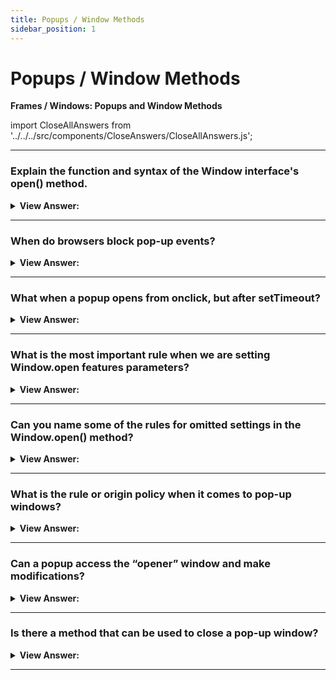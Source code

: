 ```yaml
---
title: Popups / Window Methods
sidebar_position: 1
---
```


# Popups / Window Methods

**Frames / Windows: Popups and Window Methods**

<head>
  <title>Popups / Window Methods - JavaScript Interview Questions & Answers</title>
  <meta charSet="utf-8" />
</head>

import CloseAllAnswers from '../../../src/components/CloseAnswers/CloseAllAnswers.js';

<CloseAllAnswers />

---

### Explain the function and syntax of the Window interface's open() method.

<details>
  <summary><strong>View Answer:</strong></summary>
  <div>
  <div><strong>Interview Response:</strong> A popup window is one of the oldest methods to show additional document to user. The Window interface's open() method loads the specified resource into the new or existing browsing context (window, &#8249;iframe&#8250; or tab) with the specified name. If the name does not exist, then a new browsing context is opened in a new tab or a new window, and the specified resource is loaded into it. The open method has three arguments including the url, windowName, and windowFeatures parameters. The url is a DOMString indicating the URL of the resource to be loaded. This can be a path or URL to an HTML page, image file, or any other resource that is supported by the browser. The windowName is a DOMString specifying the name of the browsing context (window, &#8249;iframe&#8250; or tab) into which to load the specified resource; if the name does not indicate an existing context, a new window is created and is given the name specified by windowName. The windowFeatures parameter is a DOMString containing a comma-separated list of window features given with their corresponding values in the form "name=value". These features include options such as the window's default size and position, whether to include toolbar or not, and so forth. There must be no whitespace in the string. Both the windowName and windowFeatures are optional parameters.
    </div><br />
  <div><strong className="codeExample">Code Example:</strong> Basic Implementation<br /><br />

<strong>Syntax: </strong> var window = window.open(url, windowName, [windowFeatures]);<br /><br />

  <div></div>

```js
var windowObjectReference;
var windowFeatures =
  'menubar=yes,location=yes,resizable=yes,scrollbars=yes,status=yes';

function openRequestedPopup() {
  windowObjectReference = window.open(
    'http://www.cnn.com/',
    'CNN_WindowName',
    windowFeatures
  );
}
```

  </div>
  </div>
</details>

---

### When do browsers block pop-up events?

<details>
  <summary><strong>View Answer:</strong></summary>
  <div>
  <div><strong>Interview Response:</strong> Most browsers block popups if they are called outside of user-triggered event handlers like onclick. This way users are somewhat protected from unwanted popups, but the functionality is not disabled totally.
    </div><br />
  <div><strong className="codeExample">Code Example:</strong><br /><br />

  <div></div>

```js
// popup blocked
window.open('https://javascript.info');

// popup allowed
button.onclick = () => {
  window.open('https://javascript.info');
};
```

  </div>
  </div>
</details>

---

### What when a popup opens from onclick, but after setTimeout?

<details>
  <summary><strong>View Answer:</strong></summary>
  <div>
  <div><strong>Interview Response:</strong> The simple answer is it depends on the browser. For instance, if a onclick event has a nested timeout and returns a window open after 3 seconds. The popup opens in Chrome but gets blocked in Firefox. If we decrease the delay, the popup works in Firefox too (down to 2 seconds or less). The difference is that Firefox treats a timeout of 2000ms or less are acceptable, but after it – removes the “trust”, assuming that now it’s “outside of the user action”. So, the first one is blocked, and the second one is not.
    </div><br />
  <div><strong className="codeExample">Code Example:</strong><br /><br />

  <div></div>

```js
// open after 3 seconds - works in Chrome, but not Firefox
setTimeout(() => window.open('http://google.com'), 3000);

// open after 1 seconds works in Firefox too...
setTimeout(() => window.open('http://google.com'), 1000);
```

  </div>
  </div>
</details>

---

### What is the most important rule when we are setting Window.open features parameters?

<details>
  <summary><strong>View Answer:</strong></summary>
  <div>
  <div><strong>Interview Response:</strong> The configuration string for the new window. It contains settings, delimited by a comma. There must be no spaces in parameters, for example: width=200,height=100.
    </div><br />
  <div><strong className="codeExample">Code Example:</strong><br /><br />

  <div></div>

```js
let params = `scrollbars=no,resizable=no,status=no,location=no,toolbar=no`;

open('/', 'test', params);
```

  </div>
  </div>
</details>

---

### Can you name some of the rules for omitted settings in the Window.open() method?

<details>
  <summary><strong>View Answer:</strong></summary>
  <div>
  <div><strong>Interview Response:</strong> There are several rules for omitted settings of the Window.open() method.<br /><br />
  <ul>
    <li>If there is no 3rd argument in the open call, or it is empty, then the default window parameters are used.</li>
    <li>If there is a string of params, but some yes/no features are omitted, then the omitted features assumed to have no value. So if you specify params, make sure you explicitly set all required features to yes.</li>
    <li>If there is no left/top in params, then the browser tries to open a new window near the last opened window.</li>
    <li>If there is no width/height, then the new window will be the same size as the last opened.</li>
  </ul>
</div><br />
  <div><strong className="codeExample">Code Example:</strong><br /><br />

  <div></div>

```js
let params = `scrollbars=no,resizable=no,status=no,location=no,toolbar=no`;

open('/', 'test', params);
```

  </div>
  </div>
</details>

---

### What is the rule or origin policy when it comes to pop-up windows?

<details>
  <summary><strong>View Answer:</strong></summary>
  <div>
  <div><strong>Interview Response:</strong> Windows may freely access content of each other only if they come from the same origin (the same protocol://domain:port). Otherwise, e.g., if the main window is from site.com, and the popup from gmail.com, that is impossible for user safety reasons.
    </div>
  </div>
</details>

---

### Can a popup access the “opener” window and make modifications?

<details>
  <summary><strong>View Answer:</strong></summary>
  <div>
  <div><strong>Interview Response:</strong> A popup may access the “opener” window as well using window.opener reference. It is null for all windows except popups. So the connection between the windows is bidirectional: the main window and the popup have a reference to each other.
    </div><br />
  <div><strong className="codeExample">Code Example:</strong><br /><br />

  <div></div>

```js
let newWin = window.open('about:blank', 'hello', 'width=200,height=200');

newWin.document.write(
  "<script>window.opener.document.body.innerHTML = 'Test'</script>"
);
```

  </div>
  </div>
</details>

---

### Is there a method that can be used to close a pop-up window?

<details>
  <summary><strong>View Answer:</strong></summary>
  <div>
  <div><strong>Interview Response:</strong> Yes, the close() method is available for any window, but window.close() is ignored by most browsers if window is not created with window.open(). So, it will only work on a popup. The closed property is true if the window is closed. That is useful to check if the popup (or the main window) is still open or not. A user can close it anytime, and our code should take that possibility into account. To check if a window is closed: win.closed.
    </div><br />
  <div><strong className="codeExample">Code Example:</strong><br /><br />

  <div></div>

```js
let newWindow = open('/', 'example', 'width=300,height=300');

newWindow.onload = function () {
  newWindow.close(); // method
  alert(newWindow.closed); // property
};
```

  </div>
  </div>
</details>

---
